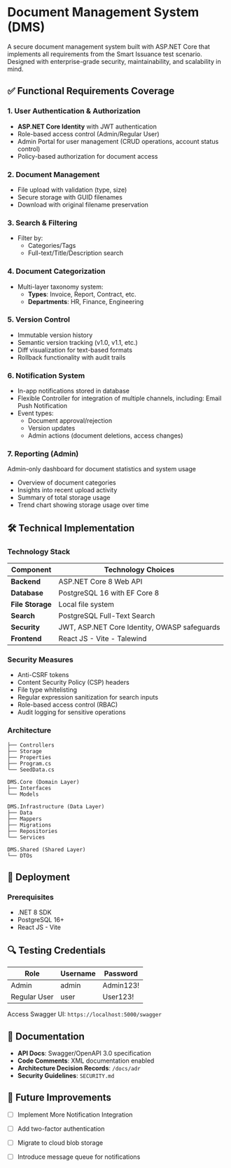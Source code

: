 # Document Management System (DMS)

A secure document management system built with ASP.NET Core that implements all requirements from the Smart Issuance test scenario. Designed with enterprise-grade security, maintainability, and scalability in mind.


## ✅ Functional Requirements Coverage

### 1. User Authentication & Authorization
- **ASP.NET Core Identity** with JWT authentication
- Role-based access control (Admin/Regular User)
- Admin Portal for user management (CRUD operations, account status control)
- Policy-based authorization for document access

### 2. Document Management
- File upload with validation (type, size)
- Secure storage with GUID filenames
- Download with original filename preservation

### 3. Search & Filtering
- Filter by:
  - Categories/Tags
  - Full-text/Title/Description search
  

### 4. Document Categorization
- Multi-layer taxonomy system:
  - **Types**: Invoice, Report, Contract, etc.
  - **Departments**: HR, Finance, Engineering

### 5. Version Control
- Immutable version history
- Semantic version tracking (v1.0, v1.1, etc.)
- Diff visualization for text-based formats
- Rollback functionality with audit trails

### 6. Notification System
- In-app notifications stored in database
- Flexible Controller for integration of multiple channels, including: Email Push Notification
- Event types:
  - Document approval/rejection
  - Version updates
  - Admin actions (document deletions, access changes)

### 7. Reporting (Admin)
Admin-only dashboard for document statistics and system usage
- Overview of document categories
- Insights into recent upload activity
- Summary of total storage usage
- Trend chart showing storage usage over time

## 🛠 Technical Implementation

### Technology Stack
| Component               | Technology Choices                                                                 |
|-------------------------|------------------------------------------------------------------------------------|
| **Backend**             | ASP.NET Core 8 Web API                                                             |
| **Database**            | PostgreSQL 16 with EF Core 8                                                       |
| **File Storage**        | Local file system                                                                  |
| **Search**              | PostgreSQL Full-Text Search                                                        |
| **Security**            | JWT, ASP.NET Core Identity, OWASP safeguards                                       |
| **Frontend**            | React JS - Vite - Talewind                                                         |

### Security Measures
- Anti-CSRF tokens
- Content Security Policy (CSP) headers
- File type whitelisting
- Regular expression sanitization for search inputs
- Role-based access control (RBAC)
- Audit logging for sensitive operations

### Architecture
```plaintextDMS.API (Presentation Layer)
├── Controllers
├── Storage
├── Properties
├── Program.cs
└── SeedData.cs

DMS.Core (Domain Layer)
├── Interfaces
└── Models

DMS.Infrastructure (Data Layer)
├── Data
├── Mappers
├── Migrations
├── Repositories
└── Services

DMS.Shared (Shared Layer)
└── DTOs

```

## 🚀 Deployment

### Prerequisites
- .NET 8 SDK
- PostgreSQL 16+
- React JS - Vite 

## 🔍 Testing Credentials
| Role        | Username         | Password  |
|-------------|------------------|-----------|
| Admin       | admin            | Admin123! |
| Regular User| user             | User123!  |

Access Swagger UI: `https://localhost:5000/swagger`

## 📜 Documentation
- **API Docs**: Swagger/OpenAPI 3.0 specification
- **Code Comments**: XML documentation enabled
- **Architecture Decision Records**: `/docs/adr`
- **Security Guidelines**: `SECURITY.md`

## 🔮 Future Improvements
- [ ] Implement More Notification Integration
- [ ] Add two-factor authentication
- [ ] Migrate to cloud blob storage
- [ ] Introduce message queue for notifications

